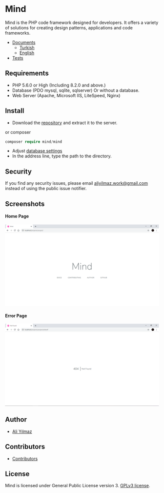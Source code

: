 ﻿# Mind 


Mind is the PHP code framework designed for developers. It offers a variety of solutions for creating design patterns, applications and code frameworks.  

* [Documents](https://github.com/aliyilmaz/Mind/blob/main/docs) 
  * [Turkish ](https://github.com/aliyilmaz/Mind/blob/main/docs/tr-readme.md) 
  * [English](https://github.com/aliyilmaz/Mind/blob/main/docs/en-readme.md) 
* [Tests](https://github.com/aliyilmaz/Mind/blob/main/tests) 

## Requirements

* PHP 5.6.0 or High (Including 8.2.0 and above.)
* Database (PDO mysql, sqlite, sqlserver) Or without a database.
* Web Server (Apache, Microsoft IIS, LiteSpeed, Nginx)

## Install

  * Download the [repository](https://github.com/aliyilmaz/project/archive/refs/heads/main.zip) and extract it to the server.

  or composer 
```php
composer require mind/mind
```

  * Adjust [database settings](https://github.com/aliyilmaz/Mind/blob/main/docs/en-readme.md#database-settings)
  * In the address line, type the path to the directory.


## Security

If you find any security issues, please email aliyilmaz.work@gmail.com instead of using the public issue notifier.

## Screenshots

#### Home Page
[![Home Page](screenshots/main.png)](https://github.com/aliyilmaz/Mind)

#### Error Page
[![Error Page](screenshots/error.png)](https://github.com/aliyilmaz/Mind)

## Author

- [Ali Yılmaz](https://github.com/aliyilmaz)

## Contributors

- [Contributors](https://github.com/aliyilmaz/Mind/graphs/contributors)

## License

Mind is licensed under General Public License version 3. [GPLv3 license](license.md).
